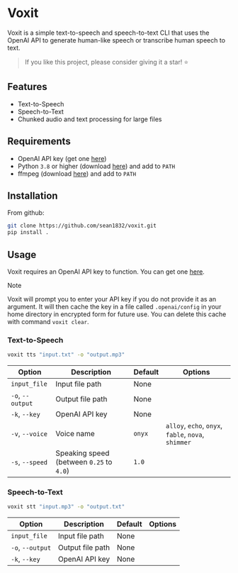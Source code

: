 # Voxit

Voxit is a simple text-to-speech and speech-to-text CLI that uses the OpenAI API to generate human-like speech or transcribe human speech to text.

> If you like this project, please consider giving it a star! :star:

## Features
- Text-to-Speech
- Speech-to-Text
- Chunked audio and text processing for large files


## Requirements
- OpenAI API key (get one [here](https://platform.openai.com/settings/organization/api-keys))
- Python `3.8` or higher (download [here](https://www.python.org/downloads/)) and add to `PATH`
- ffmpeg (download [here](https://ffmpeg.org/download.html)) and add to `PATH`

## Installation
From github:
```bash
git clone https://github.com/sean1832/voxit.git
pip install .
```

## Usage
Voxit requires an OpenAI API key to function. You can get one [here](https://platform.openai.com/settings/organization/api-keys).

> [!NOTE]
> Voxit will prompt you to enter your API key if you do not provide it as an argument.
> It will then cache the key in a file called `.openai/config` in your home directory in encrypted form for future use.
> You can delete this cache with command `voxit clear`.

### Text-to-Speech
```bash
voxit tts "input.txt" -o "output.mp3"
```

| Option           | Description                              | Default | Options                                             |
| ---------------- | ---------------------------------------- | ------- | --------------------------------------------------- |
| `input_file`     | Input file path                          | None    |                                                     |
| `-o`, `--output` | Output file path                         | None    |                                                     |
| `-k`, `--key`    | OpenAI API key                           | None    |                                                     |
| `-v`, `--voice`  | Voice name                               | `onyx`  | `alloy`, `echo`, `onyx`, `fable`, `nova`, `shimmer` |
| `-s`, `--speed`  | Speaking speed (between `0.25` to `4.0`) | `1.0`   |                                                     |



### Speech-to-Text
```bash
voxit stt "input.mp3" -o "output.txt"
```

| Option           | Description      | Default | Options |
| ---------------- | ---------------- | ------- | ------- |
| `input_file`     | Input file path  | None    |         |
| `-o`, `--output` | Output file path | None    |         |
| `-k`, `--key`    | OpenAI API key   | None    |         |

